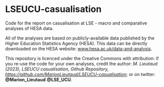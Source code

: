 # LSEUCU-casualisation
Code for the report on casualisation at LSE - macro and comparative analyses of HESA data.

All of the analyses are based on publicly-available data published by the Higher Education Statistics Agency (HESA).
This data can be directly downloaded on the HESA website: www.hesa.ac.uk/data-and-analysis. 

This repository is licenced under the Creative Commons with attribution: if you re-use the code for your own analyses, credit the author: *M. Lieutaud (2023), LSEUCU casualisation, Github Repository, https://github.com/MarionLieutaud/LSEUCU-casualisation*; or on twitter: **@Marion_Lieutaud** **@LSE_UCU**.
